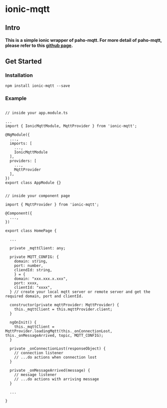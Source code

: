 # ionic-mqtt

## Intro

#### This is a simple ionic wrapper of paho-mqtt. For more detail of paho-mqtt, please refer to this [github page](https://github.com/eclipse/paho.mqtt.javascript#readme).

## Get Started

### Installation

` npm install ionic-mqtt --save `

### Example
```

// inside your app.module.ts

...
import { IonicMqttModule, MqttProvider } from 'ionic-mqtt';

@NgModule({
  ...,
  imports: [
    ...,
    IonicMqttModule
  ],
  providers: [
    ...,
    MqttProvider
  ],
})
export class AppModule {}

```

```  

// inside your component page

import { MqttProvider } from 'ionic-mqtt';

@Component({
  ...,
})

export class HomePage {

  ...

  private _mqttClient: any;

  private MQTT_CONFIG: {
    domain: string,
    port: number,
    cliendId: string,
    } = {
    domain: "xxx.xxx.x.xxx",
    port: xxxx,
    clientId: "xxxx",
  } // create your local mqtt server or remote server and get the required domain, port and clientId.

  constructor(private mqttProvider: MqttProvider) {
    this._mqttClient = this.mqttProvider.client;
  }

  ngOnInit() {
    this._mqttClient = MqttProvider.loadingMqtt(this._onConnectionLost, this._onMessageArrived, topic, MQTT_CONFIG);
  }

  private _onConnectionLost(responseObject) {
    // connection listener
    // ...do actions when connection lost
  }

  private _onMessageArrived(message) {
    // message listener
    // ...do actions with arriving message
  }

  ...

}


```
